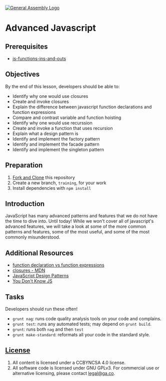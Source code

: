 [![General Assembly Logo](https://camo.githubusercontent.com/1a91b05b8f4d44b5bbfb83abac2b0996d8e26c92/687474703a2f2f692e696d6775722e636f6d2f6b6538555354712e706e67)](https://generalassemb.ly/education/web-development-immersive)

# Advanced Javascript

## Prerequisites
- [js-functions-ins-and-outs](https://git.generalassemb.ly/ga-wdi-boston/js-functions-ins-and-outs)

## Objectives
By the end of this lesson, developers should be able to:

- Identify why one would use closures
- Create and invoke closures
- Explain the difference between javascript function declarations and function expressions
- Compare and contrast variable and function hoisting
- Identify why one would use recurssion
- Create and invoke a function that uses recursion
- Explain what a design pattern is
- Identify and implement the factory pattern
- Identify and implement the facade pattern
- Identify and implement the singleton pattern

## Preparation
1. [Fork and Clone](https://git.generalassemb.ly/ga-wdi-boston/meta/wiki/ForkAndClone) this repository
1. Create a new branch, `training`, for your work
1. Install dependencies with `npm install`

## Introduction
JavaScript has many advanced patterns and features that we do not have the time to dive into. Until today! While we won't cover all of javascript's advanced features, we will take a look at some of the more common patterns and features, some of the most useful, and some of the most commonly misunderstood.

## Additional Resources
- [function declaration vs function expressions](https://javascriptweblog.wordpress.com/2010/07/06/function-declarations-vs-function-expressions/)
- [closures - MDN](https://developer.mozilla.org/en-US/docs/Web/JavaScript/Closures)
- [JavaScript Design Patterns](https://addyosmani.com/resources/essentialjsdesignpatterns/book/#factorypatternjavascript)
- [You Don't Know JS](https://github.com/getify/You-Dont-Know-JS)
## Tasks

Developers should run these often!

-   `grunt nag`: runs code quality analysis tools on your code
    and complains.
-   `grunt test`: runs any automated tests; may depend on `grunt build`.
-   `grunt`: runs both `nag` and then `test`
-   `grunt make-standard`: reformats all your code in the standard style.

## [License](LICENSE)

1.  All content is licensed under a CC­BY­NC­SA 4.0 license.
1.  All software code is licensed under GNU GPLv3. For commercial use or
    alternative licensing, please contact legal@ga.co.

